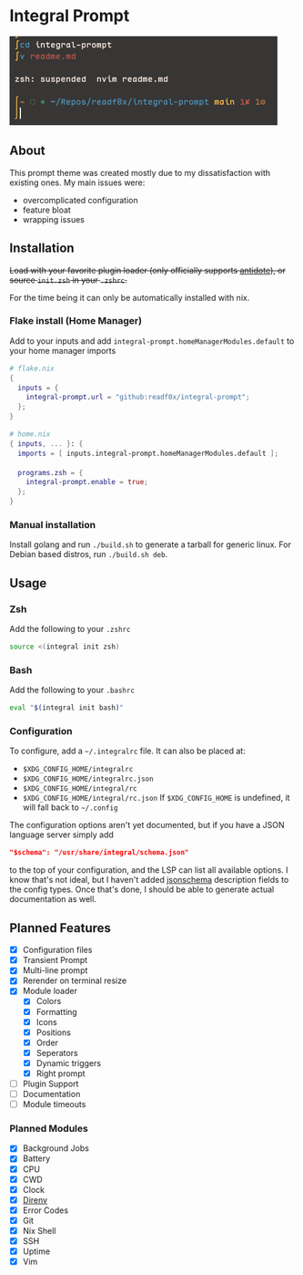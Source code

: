 # Integral Prompt

<img src="https://raw.githubusercontent.com/Readf0x/integral-prompt/refs/heads/main/screenshots/indev_v0.3.0.png">

## About
This prompt theme was created mostly due to my dissatisfaction with existing ones. My main issues were:
- overcomplicated configuration
- feature bloat
- wrapping issues

## Installation
~~Load with your favorite plugin loader (only officially supports [antidote](https://antidote.sh/)), or source `init.zsh` in your `.zshrc`.~~

For the time being it can only be automatically installed with nix.

### Flake install (Home Manager)
Add to your inputs and add `integral-prompt.homeManagerModules.default` to your home manager imports
```nix
# flake.nix
{
  inputs = {
    integral-prompt.url = "github:readf0x/integral-prompt";
  };
}
```

```nix
# home.nix
{ inputs, ... }: {
  imports = [ inputs.integral-prompt.homeManagerModules.default ];

  programs.zsh = {
    integral-prompt.enable = true;
  };
}
```

### Manual installation
Install golang and run `./build.sh` to generate a tarball for generic linux.
For Debian based distros, run `./build.sh deb`.

## Usage

### Zsh
Add the following to your `.zshrc`
```sh
source <(integral init zsh)
```

### Bash
Add the following to your `.bashrc`
```sh
eval "$(integral init bash)"
```

### Configuration
To configure, add a `~/.integralrc` file. It can also be placed at:
- `$XDG_CONFIG_HOME/integralrc`
- `$XDG_CONFIG_HOME/integralrc.json`
- `$XDG_CONFIG_HOME/integral/rc`
- `$XDG_CONFIG_HOME/integral/rc.json`
If `$XDG_CONFIG_HOME` is undefined, it will fall back to `~/.config`

The configuration options aren't yet documented, but if you have a JSON language server simply add
```json
"$schema": "/usr/share/integral/schema.json"
```
to the top of your configuration, and the LSP can list all available options. I know that's not ideal, but I
haven't added [jsonschema](https://github.com/invopop/jsonschema) description fields to the config types. Once that's done, I should be able to generate
actual documentation as well.

## Planned Features
- [x] Configuration files
- [x] Transient Prompt
- [x] Multi-line prompt
- [x] Rerender on terminal resize
- [x] Module loader
    - [x] Colors
    - [x] Formatting
    - [x] Icons
    - [x] Positions
    - [x] Order
    - [x] Seperators
    - [x] Dynamic triggers
    - [x] Right prompt
- [ ] Plugin Support
- [ ] Documentation
- [ ] Module timeouts

### Planned Modules
- [x] Background Jobs
- [x] Battery
- [x] CPU
- [x] CWD
- [x] Clock
- [x] [Direnv](https://github.com/direnv/direnv)
- [x] Error Codes
- [x] Git
- [x] Nix Shell
- [x] SSH
- [x] Uptime
- [x] Vim
